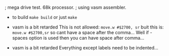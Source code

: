 ; mega drive test. 68k processor.
; using vasm assembler.

* to build
  `make build` or just `make`

* vasm is a bit retarded
  This is not allowed:
    `move.w #$2700, sr`
  buit this is:
    `move.w #$2700,sr`
  so cant have a space after the comma...
  Well if -spaces option is used then you can have space after comma...

* vasm is a bit retarded
  Everything except labels need to be indented...